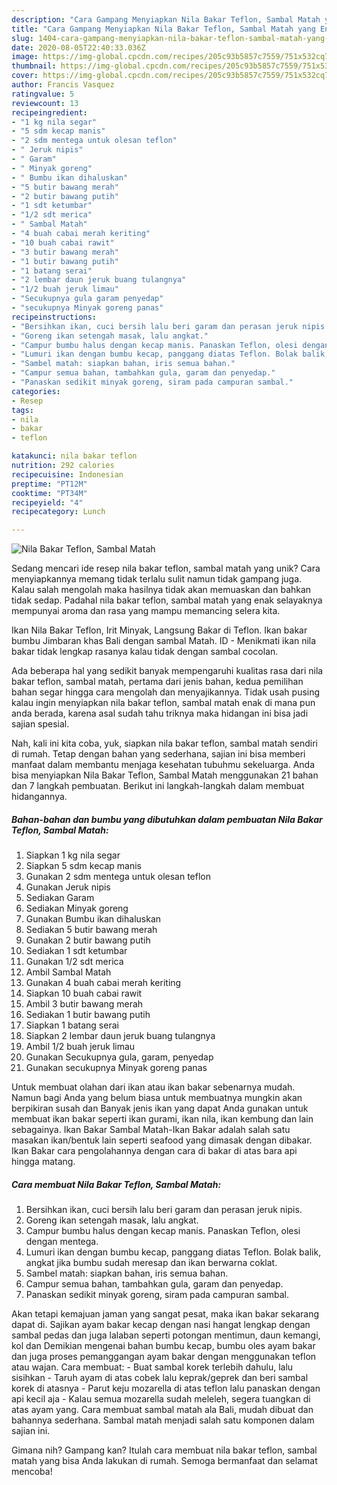 ```yaml
---
description: "Cara Gampang Menyiapkan Nila Bakar Teflon, Sambal Matah yang Enak"
title: "Cara Gampang Menyiapkan Nila Bakar Teflon, Sambal Matah yang Enak"
slug: 1404-cara-gampang-menyiapkan-nila-bakar-teflon-sambal-matah-yang-enak
date: 2020-08-05T22:40:33.036Z
image: https://img-global.cpcdn.com/recipes/205c93b5857c7559/751x532cq70/nila-bakar-teflon-sambal-matah-foto-resep-utama.jpg
thumbnail: https://img-global.cpcdn.com/recipes/205c93b5857c7559/751x532cq70/nila-bakar-teflon-sambal-matah-foto-resep-utama.jpg
cover: https://img-global.cpcdn.com/recipes/205c93b5857c7559/751x532cq70/nila-bakar-teflon-sambal-matah-foto-resep-utama.jpg
author: Francis Vasquez
ratingvalue: 5
reviewcount: 13
recipeingredient:
- "1 kg nila segar"
- "5 sdm kecap manis"
- "2 sdm mentega untuk olesan teflon"
- " Jeruk nipis"
- " Garam"
- " Minyak goreng"
- " Bumbu ikan dihaluskan"
- "5 butir bawang merah"
- "2 butir bawang putih"
- "1 sdt ketumbar"
- "1/2 sdt merica"
- " Sambal Matah"
- "4 buah cabai merah keriting"
- "10 buah cabai rawit"
- "3 butir bawang merah"
- "1 butir bawang putih"
- "1 batang serai"
- "2 lembar daun jeruk buang tulangnya"
- "1/2 buah jeruk limau"
- "Secukupnya gula garam penyedap"
- "secukupnya Minyak goreng panas"
recipeinstructions:
- "Bersihkan ikan, cuci bersih lalu beri garam dan perasan jeruk nipis."
- "Goreng ikan setengah masak, lalu angkat."
- "Campur bumbu halus dengan kecap manis. Panaskan Teflon, olesi dengan mentega."
- "Lumuri ikan dengan bumbu kecap, panggang diatas Teflon. Bolak balik, angkat jika bumbu sudah meresap dan ikan berwarna coklat."
- "Sambel matah: siapkan bahan, iris semua bahan."
- "Campur semua bahan, tambahkan gula, garam dan penyedap."
- "Panaskan sedikit minyak goreng, siram pada campuran sambal."
categories:
- Resep
tags:
- nila
- bakar
- teflon

katakunci: nila bakar teflon 
nutrition: 292 calories
recipecuisine: Indonesian
preptime: "PT12M"
cooktime: "PT34M"
recipeyield: "4"
recipecategory: Lunch

---
```



![Nila Bakar Teflon, Sambal Matah](https://img-global.cpcdn.com/recipes/205c93b5857c7559/751x532cq70/nila-bakar-teflon-sambal-matah-foto-resep-utama.jpg)

Sedang mencari ide resep nila bakar teflon, sambal matah yang unik? Cara menyiapkannya memang tidak terlalu sulit namun tidak gampang juga. Kalau salah mengolah maka hasilnya tidak akan memuaskan dan bahkan tidak sedap. Padahal nila bakar teflon, sambal matah yang enak selayaknya mempunyai aroma dan rasa yang mampu memancing selera kita.

Ikan Nila Bakar Teflon, Irit Minyak, Langsung Bakar di Teflon. Ikan bakar bumbu Jimbaran khas Bali dengan sambal Matah. ID - Menikmati ikan nila bakar tidak lengkap rasanya kalau tidak dengan sambal cocolan.

Ada beberapa hal yang sedikit banyak mempengaruhi kualitas rasa dari nila bakar teflon, sambal matah, pertama dari jenis bahan, kedua pemilihan bahan segar hingga cara mengolah dan menyajikannya. Tidak usah pusing kalau ingin menyiapkan nila bakar teflon, sambal matah enak di mana pun anda berada, karena asal sudah tahu triknya maka hidangan ini bisa jadi sajian spesial.


Nah, kali ini kita coba, yuk, siapkan nila bakar teflon, sambal matah sendiri di rumah. Tetap dengan bahan yang sederhana, sajian ini bisa memberi manfaat dalam membantu menjaga kesehatan tubuhmu sekeluarga. Anda bisa menyiapkan Nila Bakar Teflon, Sambal Matah menggunakan 21 bahan dan 7 langkah pembuatan. Berikut ini langkah-langkah dalam membuat hidangannya.

<!--inarticleads1-->

##### Bahan-bahan dan bumbu yang dibutuhkan dalam pembuatan Nila Bakar Teflon, Sambal Matah:

1. Siapkan 1 kg nila segar
1. Siapkan 5 sdm kecap manis
1. Gunakan 2 sdm mentega untuk olesan teflon
1. Gunakan  Jeruk nipis
1. Sediakan  Garam
1. Sediakan  Minyak goreng
1. Gunakan  Bumbu ikan dihaluskan
1. Sediakan 5 butir bawang merah
1. Gunakan 2 butir bawang putih
1. Sediakan 1 sdt ketumbar
1. Gunakan 1/2 sdt merica
1. Ambil  Sambal Matah
1. Gunakan 4 buah cabai merah keriting
1. Siapkan 10 buah cabai rawit
1. Ambil 3 butir bawang merah
1. Sediakan 1 butir bawang putih
1. Siapkan 1 batang serai
1. Siapkan 2 lembar daun jeruk buang tulangnya
1. Ambil 1/2 buah jeruk limau
1. Gunakan Secukupnya gula, garam, penyedap
1. Gunakan secukupnya Minyak goreng panas


Untuk membuat olahan dari ikan atau ikan bakar sebenarnya mudah. Namun bagi Anda yang belum biasa untuk membuatnya mungkin akan berpikiran susah dan Banyak jenis ikan yang dapat Anda gunakan untuk membuat ikan bakar seperti ikan gurami, ikan nila, ikan kembung dan lain sebagainya. Ikan Bakar Sambal Matah-Ikan Bakar adalah salah satu masakan ikan/bentuk lain seperti seafood yang dimasak dengan dibakar. Ikan Bakar cara pengolahannya dengan cara di bakar di atas bara api hingga matang. 

<!--inarticleads2-->

##### Cara membuat Nila Bakar Teflon, Sambal Matah:

1. Bersihkan ikan, cuci bersih lalu beri garam dan perasan jeruk nipis.
1. Goreng ikan setengah masak, lalu angkat.
1. Campur bumbu halus dengan kecap manis. Panaskan Teflon, olesi dengan mentega.
1. Lumuri ikan dengan bumbu kecap, panggang diatas Teflon. Bolak balik, angkat jika bumbu sudah meresap dan ikan berwarna coklat.
1. Sambel matah: siapkan bahan, iris semua bahan.
1. Campur semua bahan, tambahkan gula, garam dan penyedap.
1. Panaskan sedikit minyak goreng, siram pada campuran sambal.


Akan tetapi kemajuan jaman yang sangat pesat, maka ikan bakar sekarang dapat di. Sajikan ayam bakar kecap dengan nasi hangat lengkap dengan sambal pedas dan juga lalaban seperti potongan mentimun, daun kemangi, kol dan Demikian mengenai bahan bumbu kecap, bumbu oles ayam bakar dan juga proses pemanggangan ayam bakar dengan menggunakan teflon atau wajan. Cara membuat: - Buat sambal korek terlebih dahulu, lalu sisihkan - Taruh ayam di atas cobek lalu keprak/geprek dan beri sambal korek di atasnya - Parut keju mozarella di atas teflon lalu panaskan dengan api kecil aja - Kalau semua mozarella sudah meleleh, segera tuangkan di atas ayam yang. Cara membuat sambal matah ala Bali, mudah dibuat dan bahannya sederhana. Sambal matah menjadi salah satu komponen dalam sajian ini. 

Gimana nih? Gampang kan? Itulah cara membuat nila bakar teflon, sambal matah yang bisa Anda lakukan di rumah. Semoga bermanfaat dan selamat mencoba!
